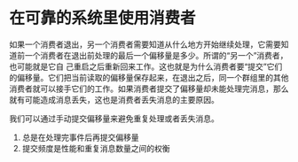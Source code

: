 # 在可靠的系统里使用消费者

如果一个消费者退出，另一个消费者需要知道从什么地方开始继续处理，它需要知道前一个消费者在退出前处理的最后一个偏移量是多少。所谓的“另一个”消费者，也可能就是它自 己重启之后重新回来工作。这也就是为什么消费者要“提交”它们的偏移量。它们把当前读取的偏移量保存起来，在退出之后，同一个群组里的其他消费者就可以接手它们的工作。如果消费者提交了偏移量却未能处理完消息，那么就有可能造成消息丢失，这也是消费者丢失消息的主要原因。


我们可以通过手动提交偏移量来避免重复处理或者丢失消息。

1. 总是在处理完事件后再提交偏移量
2. 提交频度是性能和重复消息数量之间的权衡
